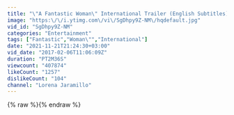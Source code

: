 ```yaml
---
title: "\"A Fantastic Woman\" International Trailer (English Subtitles)"
image: "https:\/\/i.ytimg.com\/vi\/SgDhpy9Z-NM\/hqdefault.jpg"
vid_id: "SgDhpy9Z-NM"
categories: "Entertainment"
tags: ["Fantastic","Woman\"","International"]
date: "2021-11-21T21:24:30+03:00"
vid_date: "2017-02-06T11:06:09Z"
duration: "PT2M36S"
viewcount: "407874"
likeCount: "1257"
dislikeCount: "104"
channel: "Lorena Jaramillo"
---
```

{% raw %}{% endraw %}
